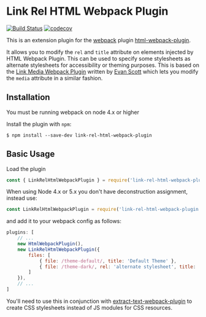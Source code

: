 Link Rel HTML Webpack Plugin
==============================

[![Build Status](https://travis-ci.org/rezonant/link-rel-html-webpack-plugin.svg?branch=master)](https://travis-ci.org/rezonant/link-rel-html-webpack-plugin) 
[![codecov](https://codecov.io/gh/rezonant/link-rel-html-webpack-plugin/branch/master/graph/badge.svg)](https://codecov.io/gh/rezonant/link-rel-html-webpack-plugin)

This is an extension plugin for the [webpack](http://webpack.github.io) plugin [html-webpack-plugin](https://github.com/ampedandwired/html-webpack-plugin).

It allows you to modify the `rel` and `title` attribute on <link> elements injected by HTML Webpack Plugin. This can be used to specify some stylesheets as 
alternate stylesheets for accessibility or theming purposes. This is based on the 
[Link Media Webpack Plugin](https://github.com/probablyup/link-media-html-webpack-plugin) written by [Evan Scott](https://github.com/probablyup) which lets 
you modify the `media` attribute in a similar fashion.

Installation
------------

You must be running webpack on node 4.x or higher

Install the plugin with `npm`:

```shell
$ npm install --save-dev link-rel-html-webpack-plugin
```

Basic Usage
-----------

Load the plugin

```js
const { LinkRelHtmlWebpackPlugin } = require('link-rel-html-webpack-plugin');
```

When using Node 4.x or 5.x you don't have deconstruction assignment, instead use: 

```js
const LinkRelHtmlWebpackPlugin = require('link-rel-html-webpack-plugin').LinkRelHtmlWebpackPlugin;
```

and add it to your webpack config as follows:

```js
plugins: [
    // ...
    new HtmlWebpackPlugin(),
    new LinkRelHtmlWebpackPlugin({
        files: [
            { file: /theme-default/, title: 'Default Theme' },
            { file: /theme-dark/, rel: 'alternate stylesheet', title:  => 'Dark Theme' }
        ]
    }),
    // ...
]
```

You'll need to use this in conjunction with [extract-text-webpack-plugin](https://github.com/webpack-contrib/extract-text-webpack-plugin) to 
create CSS stylesheets instead of JS modules for CSS resources.
